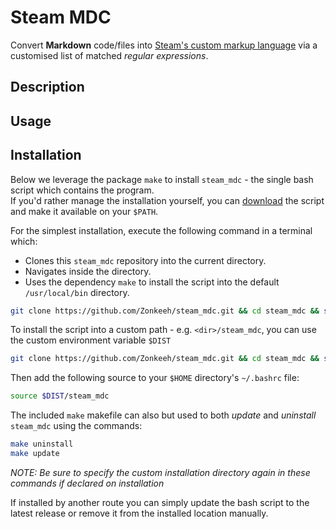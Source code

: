 # Steam MDC
Convert **Markdown** code/files into [Steam's custom markup language](https://steamcommunity.com/comment/Recommendation/formattinghelp)  via a customised list of matched *regular expressions*.

## Description

## Usage

## Installation
Below we leverage the package `make` to install `steam_mdc` - the single bash script which contains the program.</br>
If you'd rather manage the installation yourself, you can [download](https://raw.githubusercontent.com/zonkeeh/steam_mdc/master/steam_mdc) the script and make it available on your `$PATH`.

For the simplest installation, execute the following command in a terminal which:
* Clones this `steam_mdc` repository into the current directory.
* Navigates inside the directory.
* Uses the dependency `make` to install the script into the default `/usr/local/bin` directory.

```sh
git clone https://github.com/Zonkeeh/steam_mdc.git && cd steam_mdc && sudo make install
```

To install the script into a custom path - e.g. `<dir>/steam_mdc`, you can use the custom environment variable `$DIST`

```sh
git clone https://github.com/Zonkeeh/steam_mdc.git && cd steam_mdc && sudo make PREFIX="<dir>" install
```

Then add the following source to your `$HOME` directory's `~/.bashrc` file:

```sh
source $DIST/steam_mdc
```

The included `make` makefile can also but used to both *update* and *uninstall* `steam_mdc` using the commands:

```sh
make uninstall
make update
```
*NOTE:  Be sure to specify the custom installation directory again in these commands if declared on installation*


If installed by another route you can simply update the bash script to the latest release or remove it from the installed location manually.
